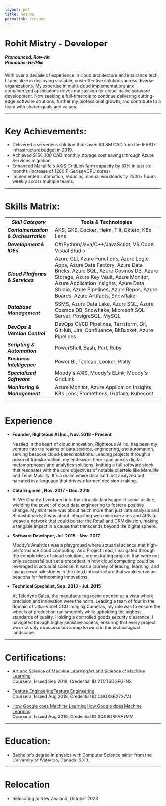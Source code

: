 ```yaml
---
layout: pdf
title: Resume
permalink: /resume
---
```


# **Rohit Mistry - Developer**

<h5>
    Pronounced: Row-hit
    <br/>
    Pronouns: He/Him
</h5>

With over a decade of experience in cloud architecture and insurance tech, I specialize in deploying scalable, cost-effective solutions across diverse organizations. My expertise in multi-cloud implementations and containerized applications drives my passion for cloud-native software development. Now seeking a full-time role to continue delivering cutting-edge software solutions, further my professional growth, and contribute to a team with shared goals and values.

_____

# Key Achievements:

- Delivered a serverless solution that saved $3.8M CAD from the IFRS17 infrastructure budget in 2019.
- Achieved $160,000 CAD monthly storage cost savings through Azure Services migration.
- Enhanced Manulife's AXIS GridLink farm capacity by 50% in just six months (increase of 1200 F-Series vCPU cores)
- Implemented automation, reducing manual workloads by 2500+ hours weekly across multiple teams.

_____

# Skills Matrix:

| **_Skill Category_** | **Tools & Technologies** |
| ----- | ----- |
| **_Containerization & Orchestration_** | AKS, GKE, Docker, Helm, Tilt, Okteto, K8s Lens |
| **_Development & IDEs_** | C#/Python/Java/C++/JavaScript, VS Code, Visual Studio |
| **_Cloud Platforms & Services_** | Azure CLI, Azure Functions, Azure Logic Apps, Azure Data Factory, Azure Data Bricks, Azure SQL, Azure Cosmos DB, Azure Storage, Azure Key Vault, Azure Monitor, Azure Application Insights, Azure Data Studio, Azure Pipelines, Azure Repos, Azure Boards, Azure Artifacts, Snowflake |
| **_Database Management_** | SSMS, Azure Data Lake, Azure SQL, Azure Cosmos DB, Snowflake, Microsoft SQL Server, PostgreSQL, MySQL |
| **_DevOps & Version Control_** | DevOps CI/CD Pipelines, Terraform, Git, GitHub, Jira, Confluence, BitBucket, Azure Pipelines |
| **_Scripting & Automation_** | PowerShell, Bash, Perl, Ruby |
| **_Business Intelligence_** | Power BI, Tableau, Looker, Plotly |
| **_Specialized Software_** | Moody's AXIS, Moody's ELink, Moody's GridLink |
| **_Monitoring & Management_** | Azure Monitor, Azure Application Insights, K8s Lens, Prometheus, Grafana, Kubecost |

_____

# Experience

- **Founder, Righteous AI Inc., Nov. 2018 - Present**

  Nestled in the heart of cloud innovation, Righteous AI Inc. has been my venture into the realms of data science, engineering, and automation, serving bespoke cloud-based solutions. Leading projects through a prism of transformation, my endeavors here span across digital metamorphoses and analytics solutions, knitting a full software stack that resonates with the core objectives of notable clientele like Manulife and Telus Mobility. It's a realm where data isn't just analyzed but narrated in a language that drives informed decision-making.

- **Data Engineer, Nov. 2017 - Dec. 2018**

  At WE Charity, I ventured into the altruistic landscape of social justice, wielding the power of cloud data engineering to foster a positive change. My stint here was about much more than just data analysis and BI dashboards; it was about integrating web microservices and APIs to weave a network that could bolster the Retail and CRM division, making a tangible impact in a cause that transcends beyond the digital sphere.

- **Software Developer, Jul. 2015 - Nov. 2017**

  Moody’s Analytics was a playground where actuarial science met high-performance cloud computing. As a Project Lead, I navigated through the complexities of cloud solutions, orchestrating projects that were not only successful but set a precedent in how cloud computing could be leveraged in actuarial science. It was a journey of leading, learning, and laying down milestones in the cloud infrastructure that would serve as beacons for forthcoming innovations.

- **Technical Specialist, Sep. 2013 - Jul. 2015**

  At Teledyne Dalsa, the manufacturing realm opened up a vista where precision and innovation were the norm. Leading a team of four in the domain of Ultra-Violet CCD Imaging Cameras, my role was to ensure the wheels of production ran smoothly while upholding the highest standards of quality. Holding a controlled goods security clearance, I navigated through highly sensitive access, ensuring that every project was not only a success but a step forward in the technological landscape.

_____

# Certifications:

- [Art and Science of Machine LearningArt and Science of Machine Learning](https://www.coursera.org/account/accomplishments/verify/2TCT6DGFGFN2)
  <br/>
  Coursera, Issued Sep 2018, Credential ID 2TCT6DGFGFN2

- [Feature EngineeringFeature Engineering](https://www.coursera.org/account/accomplishments/verify/CGGX8B272VVJ)
  <br/>
  Coursera, Issued Aug 2018, Credential ID CGGX8B272VVJ

- [How Google does Machine LearningHow Google does Machine Learning](https://www.coursera.org/account/accomplishments/verify/BQ69DRFAA9MM)
  <br/>
  Coursera, Issued Aug 2018, Credential ID BQ69DRFAA9MM

_____

# Education:

- Bachelor's degree in physics with Computer Science minor from the University of Waterloo, Canada. 2013.

_____

# Relocation

- Relocating to New Zealand, October 2023
